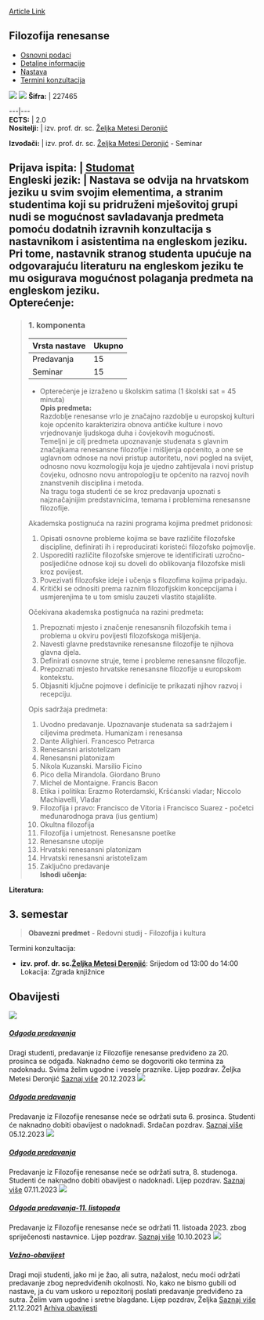 [Article Link](https://www.fhs.hr/predmet/filren)

## Filozofija renesanse
  * [Osnovni podaci](https://www.fhs.hr/predmet/filren#v1id-904804_963956_1_0 "Osnovni podaci")
  * [Detaljne informacije](https://www.fhs.hr/predmet/filren#v1id-904804_963956_1_1 "Detaljne informacije")
  * [Nastava](https://www.fhs.hr/predmet/filren#v1id-904804_963956_1_2 "Nastava")
  * [Termini konzultacija](https://www.fhs.hr/predmet/filren#v1id-904804_963956_1_3 "Termini konzultacija")


[![](https://www.fhs.hr/img/flags/gif/hr.gif)](https://www.fhs.hr/predmet/filren) [![](https://www.fhs.hr/img/flags/gif/gb.gif)](https://www.fhs.hr/en/course/renphi)
**Šifra:** |  227465  
  
---|---  
**ECTS:** |  2.0   
**Nositelji:** |  izv. prof. dr. sc. [Željka Metesi Deronjić](https://www.fhs.hr/djelatnik/zeljka.metesi_deronjic)   
  
**Izvođači:** |  izv. prof. dr. sc. [Željka Metesi Deronjić](https://www.fhs.hr/djelatnik/zeljka.metesi_deronjic) - Seminar  
  
**Prijava ispita:** |  [Studomat](http://www.isvu.hr/studomat)  
**Engleski jezik:** |  Nastava se odvija na hrvatskom jeziku u svim svojim elementima, a stranim studentima koji su pridruženi mješovitoj grupi nudi se mogućnost savladavanja predmeta pomoću dodatnih izravnih konzultacija s nastavnikom i asistentima na engleskom jeziku. Pri tome, nastavnik stranog studenta upućuje na odgovarajuću literaturu na engleskom jeziku te mu osigurava mogućnost polaganja predmeta na engleskom jeziku.   
**Opterećenje:**  
---  
> ### 1. komponenta
> | Vrsta nastave | Ukupno  
> ---|---  
> Predavanja | 15  
> Seminar | 15  
> * Opterećenje je izraženo u školskim satima (1 školski sat = 45 minuta)   
**Opis predmeta:**  
> Razdoblje renesanse vrlo je značajno razdoblje u europskoj kulturi koje općenito karakterizira obnova antičke kulture i novo vrjednovanje ljudskoga duha i čovjekovih mogućnosti.   
>  Temeljni je cilj predmeta upoznavanje studenata s glavnim značajkama renesansne filozofije i mišljenja općenito, a one se uglavnom odnose na novi pristup autoritetu, novi pogled na svijet, odnosno novu kozmologiju koja je ujedno zahtijevala i novi pristup čovjeku, odnosno novu antropologiju te općenito na razvoj novih znanstvenih disciplina i metoda.   
>  Na tragu toga studenti će se kroz predavanja upoznati s najznačajnijim predstavnicima, temama i problemima renesansne filozofije.  
>    
>  Akademska postignuća na razini programa kojima predmet pridonosi:   
>  1. Opisati osnovne probleme kojima se bave različite filozofske discipline, definirati ih i reproducirati koristeći filozofsko pojmovlje.  
>  2. Usporediti različite filozofske smjerove te identificirati uzročno-posljedične odnose koji su doveli do oblikovanja filozofske misli kroz povijest.  
>  3. Povezivati filozofske ideje i učenja s filozofima kojima pripadaju.  
>  4. Kritički se odnositi prema raznim filozofijskim koncepcijama i usmjerenjima te u tom smislu zauzeti vlastito stajalište.  
>    
>  Očekivana akademska postignuća na razini predmeta:   
>  1. Prepoznati mjesto i značenje renesansnih filozofskih tema i problema u okviru povijesti filozofskoga mišljenja.  
>  2. Navesti glavne predstavnike renesansne filozofije te njihova glavna djela.  
>  3. Definirati osnovne struje, teme i probleme renesansne filozofije.  
>  4. Prepoznati mjesto hrvatske renesansne filozofije u europskom kontekstu.  
>  5. Objasniti ključne pojmove i definicije te prikazati njihov razvoj i recepciju.  
>    
>  Opis sadržaja predmeta:   
>  1. Uvodno predavanje. Upoznavanje studenata sa sadržajem i ciljevima predmeta. Humanizam i renesansa  
>  2. Dante Alighieri. Francesco Petrarca  
>  3. Renesansni aristotelizam  
>  4. Renesansni platonizam  
>  5. Nikola Kuzanski. Marsilio Ficino  
>  6. Pico della Mirandola. Giordano Bruno  
>  7. Michel de Montaigne. Francis Bacon  
>  8. Etika i politika: Erazmo Roterdamski, Kršćanski vladar; Niccolo Machiavelli, Vladar  
>  9. Filozofija i pravo: Francisco de Vitoria i Francisco Suarez - početci međunarodnoga prava (ius gentium)  
>  10. Okultna filozofija  
>  11. Filozofija i umjetnost. Renesansne poetike  
>  12. Renesansne utopije  
>  13. Hrvatski renesansni platonizam  
>  14. Hrvatski renesansni aristotelizam  
>  15. Zaključno predavanje  
**Ishodi učenja:**  

  
**Literatura:**  

  
**3. semestar**  
---  
> **Obavezni predmet** - Redovni studij - Filozofija i kultura  
>   
Termini konzultacija: 
  * **izv. prof. dr. sc.[Željka Metesi Deronjić](https://www.fhs.hr/djelatnik/zeljka.metesi_deronjic)**: 
Srijedom od 13:00 do 14:00
Lokacija: Zgrada knjižnice 


## Obavijesti
[ ![](https://www.fhs.hr/_pub/themes_static/hrstud2024/default/img/default_news.jpg) ](https://www.fhs.hr/predmet/filren?@=21lyt#news_121452)
#####  [Odgoda predavanja](https://www.fhs.hr/predmet/filren?@=21lyt#news_121452)
Dragi studenti, predavanje iz Filozofije renesanse predviđeno za 20. prosinca se odgađa. Naknadno ćemo se dogovoriti oko termina za nadoknadu. Svima želim ugodne i vesele praznike. Lijep pozdrav. Željka Metesi Deronjić 
[Saznaj više](https://www.fhs.hr/predmet/filren?@=21lyt#news_121452)
20.12.2023
[ ![](https://www.fhs.hr/_pub/themes_static/hrstud2024/default/img/default_news.jpg) ](https://www.fhs.hr/predmet/filren?@=21lv0#news_121452)
#####  [Odgoda predavanja](https://www.fhs.hr/predmet/filren?@=21lv0#news_121452)
Predavanje iz Filozofije renesanse neće se održati suta 6. prosinca. Studenti će naknadno dobiti obavijest o nadoknadi. Srdačan pozdrav. 
[Saznaj više](https://www.fhs.hr/predmet/filren?@=21lv0#news_121452)
05.12.2023
[ ![](https://www.fhs.hr/_pub/themes_static/hrstud2024/default/img/default_news.jpg) ](https://www.fhs.hr/predmet/filren?@=21lko#news_121452)
#####  [Odgoda predavanja](https://www.fhs.hr/predmet/filren?@=21lko#news_121452)
Predavanje iz Filozofije renesanse neće se održati sutra, 8. studenoga. Studenti će naknadno dobiti obavijest o nadoknadi. Lijep pozdrav. 
[Saznaj više](https://www.fhs.hr/predmet/filren?@=21lko#news_121452)
07.11.2023
[ ![](https://www.fhs.hr/_pub/themes_static/hrstud2024/default/img/default_news.jpg) ](https://www.fhs.hr/predmet/filren?@=21laa#news_121452)
#####  [Odgoda predavanja-11. listopada](https://www.fhs.hr/predmet/filren?@=21laa#news_121452)
Predavanje iz Filozofije renesanse neće se održati 11. listoada 2023. zbog spriječenosti nastavnice. Lijep pozdrav. 
[Saznaj više](https://www.fhs.hr/predmet/filren?@=21laa#news_121452)
10.10.2023
[ ![](https://www.fhs.hr/_pub/themes_static/hrstud2024/default/img/default_news.jpg) ](https://www.fhs.hr/predmet/filren?@=21gyc#news_121452)
#####  [Važno-obavijest](https://www.fhs.hr/predmet/filren?@=21gyc#news_121452)
Dragi moji studenti, jako mi je žao, ali sutra, nažalost, neću moći održati predavanje zbog nepredviđenih okolnosti. No, kako ne bismo gubili od nastave, ja ću vam uskoro u repozitorij poslati predavanje predviđeno za sutra. Želim vam ugodne i sretne blagdane. Lijep pozdrav, Željka 
[Saznaj više](https://www.fhs.hr/predmet/filren?@=21gyc#news_121452)
21.12.2021
[Arhiva obavijesti](https://www.fhs.hr/predmet/filren?@=21g9t#news_121452 "Arhiva obavijesti")
